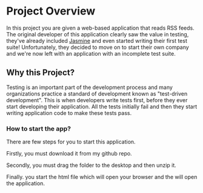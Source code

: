 # Project Overview

In this project you are given a web-based application that reads RSS feeds. The original developer of this application clearly saw the value in testing, they've already included [Jasmine](http://jasmine.github.io/) and even started writing their first test suite! Unfortunately, they decided to move on to start their own company and we're now left with an application with an incomplete test suite.


## Why this Project?

Testing is an important part of the development process and many organizations practice a standard of development known as "test-driven development". This is when developers write tests first, before they ever start developing their application. All the tests initially fail and then they start writing application code to make these tests pass.

### How to start the app?

There are few steps for you to start this application.

Firstly, you must download it from my github repo.

Secondly, you must drag the folder to the desktop and then unzip it.

Finally. you start the html file which will open your browser and the will open the application.





